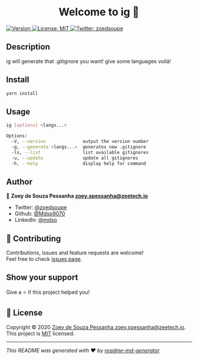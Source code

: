 <h1 align="center">Welcome to ig 👋</h1>
<p>
  <a href="https://www.npmjs.com/package/ig" target="_blank">
    <img alt="Version" src="https://img.shields.io/npm/v/ig.svg">
  </a>
  <a href="a" target="_blank">
    <img alt="License: MIT" src="https://img.shields.io/badge/License-MIT-yellow.svg" />
  </a>
  <a href="https://twitter.com/zoedsoupe" target="_blank">
    <img alt="Twitter: zoedsoupe" src="https://img.shields.io/twitter/follow/zoedsoupe.svg?style=social" />
  </a>
</p>

## Description

ig will generate that .gitignore you want! give some languages voilá!

## Install

```sh
yarn install
```

## Usage

```sh
ig [options] <langs...>

Options:
  -V, --version              output the version number
  -g, --generate <langs...>  generates new .gitignore
  -ls, --list                list available gitignores
  -u, --update               update all gitignores
  -h, --help                 display help for command
```

## Author

👤 **Zoey de Souza Pessanha <zoey.spessanha@zeetech.io>**

* Twitter: [@zoedsoupe](https://twitter.com/zoedsoupe)
* Github: [@Mdsp9070](https://github.com/Mdsp9070)
* LinkedIn: [@mdsp](https://linkedin.com/in/mdsp)

## 🤝 Contributing

Contributions, issues and feature requests are welcome!<br />Feel free to check [issues page](a). 

## Show your support

Give a ⭐️ if this project helped you!

## 📝 License

Copyright © 2020 [Zoey de Souza Pessanha <zoey.spessanha@zeetech.io>](https://github.com/Mdsp9070).<br />
This project is [MIT](a) licensed.

***
_This README was generated with ❤️ by [readme-md-generator](https://github.com/kefranabg/readme-md-generator)_
